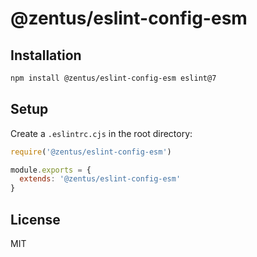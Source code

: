 # @zentus/eslint-config-esm

## Installation
```bash
npm install @zentus/eslint-config-esm eslint@7
```

## Setup
Create a `.eslintrc.cjs` in the root directory:

```javascript
require('@zentus/eslint-config-esm')

module.exports = {
  extends: '@zentus/eslint-config-esm'
}
```

## License

MIT
